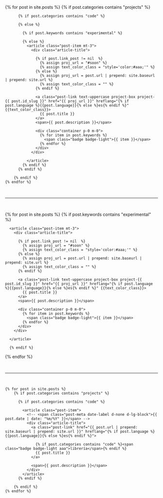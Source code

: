 <div class="container">

  <div class="projects-box mt-3">
    {% for post in site.posts %}
        {% if post.categories contains "projects" %}

          {% if post.categories contains "code" %}

          {% else %}

            {% if post.keywords contains "experimental" %}

            {% else %}
              <article class="post-item mt-3">
                <div class="article-title">

                  {% if post.link_post != nil  %}
                    {% assign proj_url = "#soon" %}
                    {% assign text_color_class = "style='color:#aaa;'" %}
                  {% else %}
                    {% assign proj_url = post.url | prepend: site.baseurl | prepend: site.url %}
                    {% assign text_color_class = "" %}
                  {% endif %}

                  <a class="post-link text-uppercase project-box project-{{ post.id_slug }}" href="{{ proj_url }}" hreflang="{% if post.language %}{{post.language}}{% else %}es{% endif %}" {{text_color_class}}>
                    {{ post.title }}
                  </a>
                  <span>{{ post.description }}</span>

                  <div class="container p-0 m-0">
                    {% for item in post.keywords %}
                      <span class="badge badge-light">{{ item }}</span>
                    {% endfor %}
                  </div>
                </div>

              </article>
            {% endif %}
          {% endif %}

        {% endif %}
    {% endfor %}
  </div>

  <br><hr><br>

  {% for post in site.posts %}
      {% if post.keywords contains "experimental" %}

      <article class="post-item mt-3">
        <div class="article-title">

          {% if post.link_post != nil  %}
            {% assign proj_url = "#soon" %}
            {% assign text_color_class = "style='color:#aaa;'" %}
          {% else %}
            {% assign proj_url = post.url | prepend: site.baseurl | prepend: site.url %}
            {% assign text_color_class = "" %}
          {% endif %}

          <a class="post-link text-uppercase project-box project-{{ post.id_slug }}" href="{{ proj_url }}" hreflang="{% if post.language %}{{post.language}}{% else %}es{% endif %}" {{text_color_class}}>
            {{ post.title }}
          </a>
          <span>{{ post.description }}</span>

          <div class="container p-0 m-0">
            {% for item in post.keywords %}
              <span class="badge badge-light">{{ item }}</span>
            {% endfor %}
          </div>
        </div>

      </article>

      {% endif %}
  {% endfor %}

  <br><hr><br>

  <div class="libs-box">
    <!-- <h2 class="over-title mt-4">Librerías</h2> -->

    {% for post in site.posts %}
        {% if post.categories contains "projects" %}

          {% if post.categories contains "code" %}

            <article class="post-item">
              <!-- <span class="post-meta date-label d-none d-lg-block">{{ post.date | date: "%m/%Y" }}</span> -->
              <div class="article-title">
                <a class="post-link" href="{{ post.url | prepend: site.baseurl | prepend: site.url }}" hreflang="{% if post.language %}{{post.language}}{% else %}es{% endif %}">

                  {% if post.categories contains "code" %}<span class="badge badge-light aaa">librería</span>{% endif %}
                  {{ post.title }}
                </a>

                <span>{{ post.description }}</span>
              </div>
            </article>
          {% endif %}

        {% endif %}
    {% endfor %}

  </div>

</div>
